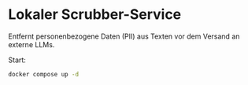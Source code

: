 # Lokaler Scrubber-Service

Entfernt personenbezogene Daten (PII) aus Texten vor dem Versand an externe LLMs.

Start:
```bash
docker compose up -d

